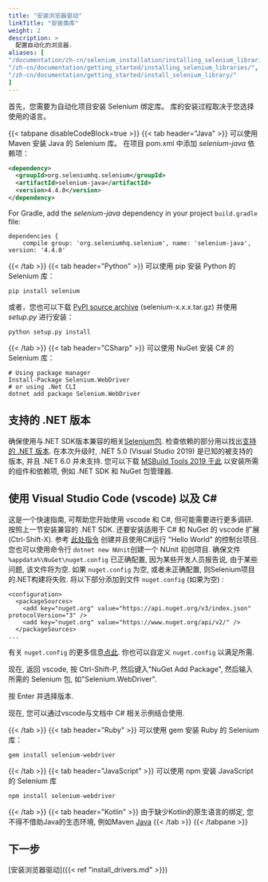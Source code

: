 ```yaml
---
title: "安装浏览器驱动"
linkTitle: "安装类库"
weight: 2
description: >
  配置自动化的浏览器.
aliases: [
"/documentation/zh-cn/selenium_installation/installing_selenium_libraries/",
"/zh-cn/documentation/getting_started/installing_selenium_libraries/",
"/zh-cn/documentation/getting_started/install_selenium_library/"
]
---
```


首先，您需要为自动化项目安装 Selenium 绑定库。
库的安装过程取决于您选择使用的语言。

{{< tabpane disableCodeBlock=true >}}
  {{< tab header="Java" >}}
可以使用 Maven 安装 Java 的 Selenium 库。
在项目 pom.xml 中添加 _selenium-java_ 依赖项：

```xml
<dependency>
  <groupId>org.seleniumhq.selenium</groupId>
  <artifactId>selenium-java</artifactId>
  <version>4.4.0</version>
</dependency>
```

For Gradle, add the _selenium-java_ dependency in your project `build.gradle` file:

```text
dependencies {
    compile group: 'org.seleniumhq.selenium', name: 'selenium-java', version: '4.4.0'
```

  {{< /tab >}}
  {{< tab header="Python" >}}
  可以使用 pip 安装 Python 的 Selenium 库：

```shell
pip install selenium
```

或者，您也可以下载 [PyPI source archive](https://pypi.org/project/selenium/#files)
(selenium-x.x.x.tar.gz) 并使用 _setup.py_ 进行安装：

```shell
python setup.py install
```
  {{< /tab >}}
  {{< tab header="CSharp" >}}
  可以使用 NuGet 安装 C# 的 Selenium 库：

```shell
# Using package manager
Install-Package Selenium.WebDriver
# or using .Net CLI
dotnet add package Selenium.WebDriver
```
## 支持的 .NET 版本
确保使用与.NET SDK版本兼容的相关[Selenium包](https://www.nuget.org/packages/Selenium.WebDriver).
检查依赖的部分用以找出[支持的 .NET 版本](https://dotnet.microsoft.com/en-us/download/dotnet).
在本次升级时, .NET 5.0 (Visual Studio 2019) 是已知的被支持的版本, 并且 .NET 6.0 并未支持.
您可以下载 [MSBuild Tools 2019 于此](https://docs.microsoft.com/en-us/visualstudio/install/create-an-offline-installation-of-visual-studio?view=vs-2019)
以安装所需的组件和依赖项, 例如 .NET SDK 和 NuGet 包管理器.

## 使用 Visual Studio Code (vscode) 以及 C#
这是一个快速指南, 可帮助您开始使用 vscode 和 C#, 但可能需要进行更多调研.
按照上一节安装兼容的 .NET SDK.
还要安装适用于 C# 和 NuGet 的 vscode 扩展 (Ctrl-Shift-X).
参考 [此处指令](https://docs.microsoft.com/en-us/dotnet/core/tutorials/with-visual-studio-code?pivots=dotnet-5-0) 
创建并且使用C#运行 "Hello World" 的控制台项目.
您也可以使用命令行 `dotnet new NUnit`创建一个 NUnit 初创项目.
确保文件 `%appdata%\NuGet\nuget.config` 已正确配置, 
因为某些开发人员报告说, 
由于某些问题, 该文件将为空.
如果 `nuget.config` 为空,
或者未正确配置, 
则Selenium项目的.NET构建将失败.
将以下部分添加到文件 `nuget.config` (如果为空) :
```
<configuration>
  <packageSources>
    <add key="nuget.org" value="https://api.nuget.org/v3/index.json" protocolVersion="3" />
    <add key="nuget.org" value="https://www.nuget.org/api/v2/" />   
  </packageSources>
...
```
有关 `nuget.config` 的更多信息[点此](https://docs.microsoft.com/en-us/nuget/reference/nuget-config-file).
你也可以自定义 `nuget.config` 以满足所需.

现在, 返回 vscode, 按 Ctrl-Shift-P, 
然后键入"NuGet Add Package", 
然后输入所需的 Selenium 包, 
如"Selenium.WebDriver".

按 Enter 并选择版本.

现在, 您可以通过vscode与文档中 C# 相关示例结合使用.

  {{< /tab >}}
  {{< tab header="Ruby" >}}
  可以使用 gem 安装 Ruby 的 Selenium 库：

```shell
gem install selenium-webdriver
```

  {{< /tab >}}
  {{< tab header="JavaScript" >}}
  可以使用 npm 安装 JavaScript 的 Selenium 库

```shell
npm install selenium-webdriver
```
  {{< /tab >}}
  {{< tab header="Kotlin" >}}
  由于缺少Kotlin的原生语言的绑定, 您不得不借助Java的生态环境, 例如Maven [Java](#java)
  {{< /tab >}}
{{< /tabpane >}}

## 下一步
[安装浏览器驱动]({{< ref "install_drivers.md" >}})
